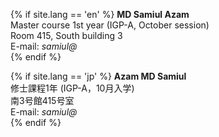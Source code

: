 {% if site.lang == 'en' %}
**MD Samiul Azam**<br>
Master course 1st year (IGP-A, October session)<br>
Room 415, South building 3<br>
E-mail: *samiul@*<br>
{% endif %}

{% if site.lang == 'jp' %}
**Azam MD Samiul**<br>
修士課程1年 (IGP-A，10月入学)<br>
南3号館415号室<br>
E-mail: *samiul@*<br>
{% endif %}
